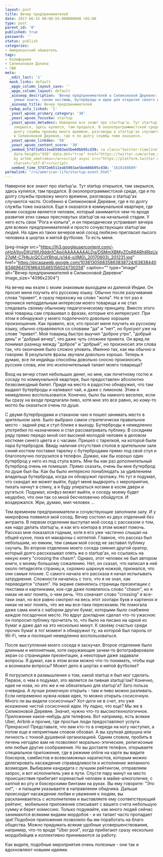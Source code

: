```yaml
---
layout: post
title: Вечер предпринимателей
date: 2017-06-25 00:00:59.000000000 +01:00
type: post
parent_id: '0'
published: true
password: ''
status: publish
categories:
- Американский обыватель
tags:
- Калифорния
- Силиконовая Долина
- США
meta:
  _edit_last: '1'
  mask_links: default
  _wpgo_column_layout_save: ''
  _wpgo_column_layout: default
  _aioseop_description: 'Вечер предпринимателей в Силиконовой Деревне: деловые люди,
    умные книги, синие костюмы, бутерброды и идеи для открытия своего дела.'
  _aioseop_title: Вечер предпринимателей
  rp4wp_auto_linked: '1'
  _yoast_wpseo_primary_category: '38'
  _yoast_wpseo_focuskw: startup
  _yoast_wpseo_metadesc: Наверное все знают про startup'ы. Тут startup открылся, там
    закрылся, здесь купился, там продался. В околопрограммистской среде, где я по
    долгу службы провожу много времени, разговоры о startup'ах случаются часто. Особенно
    в Силиконовой Деревне, где я по долгу службы тоже оказался.
  _yoast_wpseo_linkdex: '58'
  _yoast_wpseo_content_score: '30'
  _oembed_57d72e6511eab5903ae5be60bb95cd38: <a class="twitter-timeline" data-width="625"
    data-height="938" data-dnt="true" href="https://twitter.com/artem_smotrakov?ref_src=twsrc%5Etfw">Tweets
    by artem_smotrakov</a><script async src="https://platform.twitter.com/widgets.js"
    charset="utf-8"></script>
  _oembed_time_57d72e6511eab5903ae5be60bb95cd38: '1618168609'
permalink: "/ru/american-life/startup-event.html"
---
```

Наверное все знают про startup'ы. Тут startup открылся, там закрылся, здесь купился, там продался. В околопрограммистской среде, где я по долгу службы провожу много времени, разговоры о startup'ах случаются часто. Особенно в Силиконовой Деревне, где я по долгу службы тоже оказался. Еще я оказался в коммунальной квартире, где моим соседом является человек, который занимается чем-то вроде развития этих самых пресловутых startup'ов на начальной стадии. У него есть свои "Рога и копыта", и он периодически устраивает вечера для всяких предпринимателей и просто сочувствующих startup'ам людей. На один из таких вечеров мой сосед любезно пригласил лысого человека в шортах и мятой футболке. То есть меня.

[peg-image src="https://lh3.googleusercontent.com/-oHzA1IovDXU/WU9ddn1CApI/AAAAAAAALDg/DSMmXBMyZOsR6ARh6RqUx27qM-C7HbJcQCCoYBhgL/s144-o/IMG\_20170603\_201231.jpg" href="https://picasaweb.google.com/103813056835863838724/6383844083469641761#6435465156024730258" caption="" type="image" alt="Вечер предпринимателей в Силиконовой Деревне" image\_size="4096x2304"]

<!--more-->

На вечер мы ехали с моим знакомым выходцем из далекой Индии. Он просил меня поучить его русскому языку. Обычно после разучивания слова "привет", я сразу перехожу на слово "жопа". Но в тот раз я проникся неподдельным интересом моего товарища и не стал следовать своему обычному педагогическому принципу. Вместо этого мой товарищ сам спрашивал о фразах, которые его интересуют. При этом я обнаружил у моего подопечного довольно хорошее произношение. Как правило, все, кто просит меня поучить их русскому языку, обычно справляются со словами "да" и "нет", но буксуют уже на слове "привет". Мой товарищ быстро выучил "доброе утро", "добрый день" и "добрый вечер", что даже чуть сложнее привета. Он вряд ли понимал разницу между "доброе" и "добрый", но произносил эти слова так, что окончания было сложно уловить. Именно так, как мы обычно и говорим. В результате фразы звучали довольно хорошо. Теперь я думаю, все ли индийцы способны довольно сносно произносить русские слова, или это исключительный талант моего товарища?

Вход на вечер стоил небольших денег, но мне, как почетному гостю и соседу по коммунальной квартире, был предоставлен абсолютно безвозмездный билет. Придя на место я радостно обнаружил, что там выдают бутерброды и наливают чай, и даже с лимоном. Этим я немедленно воспользовался. Конечно, было бы намного веселее, если бы сразу на входе предлагали пиво, хотя мне это все равно, но кому-то могло бы оказаться очень по душе.

С двумя бутербродами и стаканом чаю я пошел занимать место в зрительном зале. Было выбрано самое стратегически правильное место - задний ряд и стул ближе к выходу. Бутерброды я немедленно употребил по назначению и стал рассматривать публику. В соседнем ряду прямо передо мной сел высокий молодой человек в деловом костюме синего цвета и с часами. Пришел с тарелкой, на которой были пара бутербродов. Ввиду наличия отсутствия столов в зрительном зале синий костюм поставил тарелку с бутербродами прямо под свой стул и благополучно погрузился в телефон. Думаю, как бы хорошо один бутерброд у него из под стула взять. Мне бы как раз дополнительный бутерброд очень не помешал. Прямо сказать, очень бы мне бутерброд по душе был бы. Как бы было интересно понаблюдать за удивлением владельца бутерброда, когда он обнаружит пропажу. Но тут я подумал, что скандал же может выйти, будут меня выдворять с мероприятия, пихать начнут в спину, а я буду упираться ногами в косяк двери и ругаться. Подумал, конфуз может выйти, и соседу моему будет неудобно, что они так со мной бесчеловечно обойдутся. И воздержался. Жри, думаю, мил человек ...

Тем временем предприниматели и сочувствующие заполнили залу. И у микрофона появился мой сосед. Вечер состоял из двух отделений без антракта. В первом отделении выступал мой сосед с рассказом о том, как надо делать startup'ы, и как его контора в этом может помочь. Рассказ мне показался годным, хотя я его уже частично слышал на общей кухне, пока ел макароны с котлетой. Главное, что рассказ был небольшим, но емким, тем самым мой сосед не заставил публику скучать. Во втором отделении моего соседа сменил другой оратор, который долго рассказывал опять же о startup'ах, но ссылаясь на некую книгу "crossing the chasm". Однако, этот человек не был автором книги, к моему большому сожалению. Нет, он сказал, что написал в ней около пятидесяти страниц и, скромно шаркнув ножкой, признался, что они самые плохие. С самого начала его рассказа я начал испытывать затруднения. Cложности начались с того, что я не знал, как переводится "chasm". На экране сменялись страницы презентации с текстами и картинками, кое-где даже появлялось слово "chasm", но я никак не мог понять, о чем речь. Что означает слово "crossing" я все-таки знал, но все равно смотрел на весь этот зоопарк букв и картинок и никак не мог понять, что же мы все-таки пересекаем. Не помогала даже сама книга с набором других бумаг, которыми было снабжено каждое посадочное место. Но вдруг докладчик сделал что-то ужасное: он попросил публику прочитать то, что было на писано на одной из бумаг и даже дал на это несколько минут. К своему счастью среди прочих бумаг в тот момент я обнаружил ту, на которой был пароль от Wi-Fi, чем и поспешил немедленно воспользоваться.

После выступления моего соседа я заскучал. Второе отделение было длинным и непонятным, хотя окружающие зачем-то фотографировали экран со страницами презентации, а некоторые даже задавали вопросы. Я думал, как в этом всем можно что-то понимать, чтобы еще и возникали вопросы? Может дело в шортах и мятой футболке?

Я погрузился в размышления о том, какой startup я был мог сделать. Первое, о чем я подумал, это является ли пивная startup'ом? Конечно, идея не нова, но это же и не обязательно для startup'а? Зато польза очевидна. А лучше рюмочную открыть - там и пиво можно разливать. Если непременно нужна новая идея, то можно открыть сосисочную. Много ли вы видели сосисочных? Хот-доги не в счет, это уже искажение чистой сосисочной идеи. Ну ладно, что еще? Мы же в Силиконовой Деревне. Значит, нужно что-то высокотехнологичное. Приложение какое-нибудь для телефона. Вот например, есть всякие Uber, Airbnb и прочие, где простые люди предоставляют услуги. Прекрасно! Представьте, что вам кто-то в очереди на ногу наступил, а потом еще и неприятным словом обозвал. А вы хрупкая девушка или личность с тонкой душевной организацией. Одним словом, пробить в печень негодяю вам не позволяют морально-этические, религиозные или любые другие соображения. Но вы достаете телефон, открываете специальное приложение, где в режиме online на карте вы видите боксеров, самбистов и всевозможных каратистов, которым можно делегировать насаждение справедливости и исполнение желанного возмездия. Выбираем кандидата с лучшим рейтингом, отправляем запрос, и вот исполнитель уже в пути. Спустя пару минут на место происшествия прибегает коренастый человек в майке-алкоголичке, с каппой во рту и боксерскими бинтами на руках. Вы ему говорите: "Это он!", - и пальцем указываете в направлении обидчика. Дальше происходит насаждение любви и уважения к людям, вы раскланиваетесь с исполнителем и выставляете ему соответствующий рейтинг, &nbsp;мобильное приложение списывает с вашего счета небольшую сумму и берет комиссию. Только подумайте, как много людей сейчас занимаются всякими видами мордобоя - и их талант часто пропадает зря! Подобное приложение позволило бы им поработать на благо общества. Можно придумать всякие удобные усовершенствования, например, что-то вроде "Uber pool", когда прибегают сразу несколько мордобийцев и коллективно принимаются за работу.

Как видите, подобные мероприятия очень полезные - они так и вдохновляют новыми идеями.

